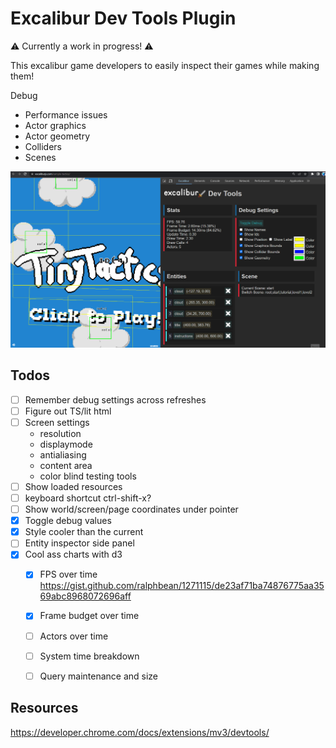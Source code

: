 # Excalibur Dev Tools Plugin

⚠️ Currently a work in progress! ⚠️

This excalibur game developers to easily inspect their games while making them!

Debug
* Performance issues
* Actor graphics
* Actor geometry
* Colliders
* Scenes

![Example Extension Running](./extension.gif)


## Todos

* [ ] Remember debug settings across refreshes
* [ ] Figure out TS/lit html
* [ ] Screen settings
  * resolution
  * displaymode
  * antialiasing
  * content area
  * color blind testing tools
* [ ] Show loaded resources
* [ ] keyboard shortcut ctrl-shift-x?
* [ ] Show world/screen/page coordinates under pointer
* [x] Toggle debug values
* [x] Style cooler than the current
* [ ] Entity inspector side panel
* [x] Cool ass charts with d3
  - [x] FPS over time https://gist.github.com/ralphbean/1271115/de23af71ba74876775aa3569abc8968072696aff
  - [x] Frame budget over time
  - [ ] Actors over time
  - [ ] System time breakdown
  - [ ] Query maintenance and size


## Resources 
https://developer.chrome.com/docs/extensions/mv3/devtools/